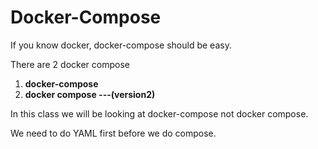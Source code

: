# Docker-Compose

If you know docker, docker-compose should be easy. 

There are 2 docker compose
1. **docker-compose**
2. **docker compose ---(version2)**

In this class we will be looking at docker-compose not docker compose. 

We need to do YAML first before we do compose. 